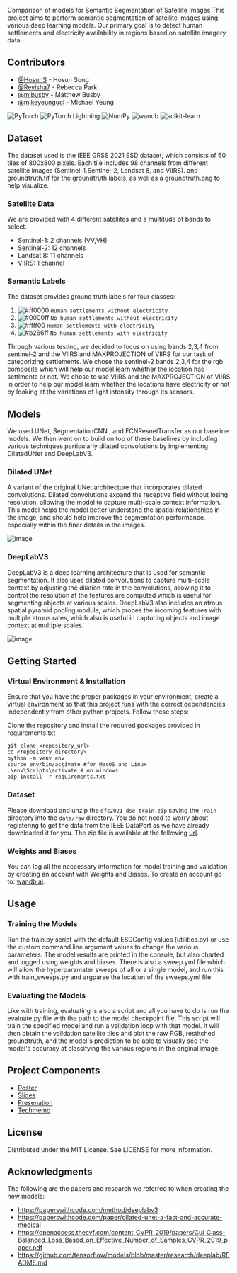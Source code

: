 Comparison of models for Semantic Segmentation of Satellite Images
This project aims to perform semantic segmentation of satellite images using various deep learning models. Our primary goal is to detect human settlements and electricity availability in regions based on satellite imagery data.
## Contributors

- [@HosunS](https://github.com/HosunS) - Hosun Song
- [@Revisha7](https://github.com/Revisha7) - Rebecca Park
- [@mlbusby](https://github.com/mlbusby) - Matthew Busby
- [@mikeyeunguci](https://github.com/mikeyeunguci) - Michael Yeung

![PyTorch](https://img.shields.io/badge/PyTorch-%23EE4C2C.svg?style=for-the-badge&logo=PyTorch&logoColor=white)
![PyTorch Lightning](https://img.shields.io/badge/PyTorchLightning-%23ffffff.svg?style=for-the-badge&logo=PyTorchLightning&logoColor=black)
![NumPy](https://img.shields.io/badge/numpy-%23013243.svg?style=for-the-badge&logo=numpy&logoColor=white)
![wandb](https://img.shields.io/badge/wandb-%23ffffff.svg?style=for-the-badge&logo=wandb&logoColor=black)
![scikit-learn](https://img.shields.io/badge/scikit--learn-%23F7931E.svg?style=for-the-badge&logo=scikit-learn&logoColor=white)

## Dataset
The dataset used is the IEEE GRSS 2021 ESD dataset, which consists of 60 tiles of 800x800 pixels. Each tile includes 98 channels from different satellite images (Sentinel-1,Sentinel-2, Landsat 8, and VIIRS).
and groundtruth.tif for the groundtruth labels, as well as a groundtruth.png to help visualize.

### Satellite Data
We are provided with 4 different satellites and a multitude of bands to select.
* Sentinel-1: 2 channels (VV,VH)
* Sentinel-2: 12 channels
* Landsat 8: 11 channels
* VIIRS: 1 channel

### Semantic Labels
The dataset provides ground truth labels for four classes:
1. ![#ff0000](https://placehold.co/15x15/ff0000/ff0000.png) `Human settlements without electricity`
2. ![#0000ff](https://placehold.co/15x15/0000ff/0000ff.png) `No human settlements without electricity`
3. ![#ffff00](https://placehold.co/15x15/ffff00/ffff00.png) `Human settlements with electricity`
4. ![#b266ff](https://placehold.co/15x15/b266ff/b266ff.png) `No human settlements with electricity`


Through various testing, we decided to focus on using bands 2,3,4 from sentinel-2 and the VIIRS and MAXPROJECTION of VIIRS for our task of categorizing settlements. We chose the sentinel-2 bands 2,3,4 for the rgb composite which will help our model learn whether the location has settlments or not. We chose to use VIIRS and the MAXPROJECTION of VIIRS in order to help our model learn whether the locations have electricity or not by looking at the variations of light intensity through its sensors.

## Models
We used UNet, SegmentationCNN , and FCNResnetTransfer as our baseline models. We then went on to build on top of these baselines by including various techniques particularly dilated convolutions by implementing DilatedUNet and DeepLabV3.

### Dilated UNet
A variant of the original UNet architecture that incorporates dilated convolutions. Dilated convolutions expand the receptive field without losing resolution, allowing the model to capture multi-scale context information. This model helps the model better understand the spatial relationships in the image, and should help improve the segmentation performance, especially within the finer details in the images.

![image](https://github.com/cs175cv-s2024/final-project-california-roll/assets/117314672/dd97010d-d328-4375-aab2-bdad01b7edd3)



### DeepLabV3
DeepLabV3 is a deep learning architecture that is used for semantic segmentation. It also uses dilated convolutions to capture multi-scale context by adjusting the dilation rate in the convolutions, allowing it to control the resolution at the features are computed which is useful for segmenting objects at various scales. DeepLabV3 also includes an atrous spatial pyramid pooling module, which probes the incoming features with multiple atrous rates, which also is useful in capturing objects and image context at multiple scales.

![image](https://github.com/cs175cv-s2024/final-project-california-roll/assets/91280111/dfa2e1c0-6a6f-4c6f-b97e-bbd7e3ba04f3)


## Getting Started

### Virtual Environment & Installation

Ensure that you have the proper packages in your environment, create a virtual environment so that this project runs with the correct dependencies independently from other python projects. Follow these steps: 

Clone the repository and install the required packages provided in requirements.txt

```
git clone <repository_url>
cd <repository_directory>
python -m venv env
source env/bin/activate #for MacOS and Linux
.\env\Scripts\activate # on windows
pip install -r requirements.txt
```

### Dataset
Please download and unzip the `dfc2021_dse_train.zip` saving the `Train` directory into the `data/raw` directory. You do not need to worry about registering to get the data from the IEEE DataPort as we have already downloaded it for you.
The zip file is available at the following [url](https://drive.google.com/file/d/1mVDV9NkmyfZbkSiD5lkskv_MwOuYxiog/view?usp=drive_link).

### Weights and Biases
You can log all the neccessary information for model training and validation by creating an account with Weights and Biases. To create an account go to: [wandb.ai](http://wandb.ai).

## Usage

### Training the Models
Run the train.py script with the default ESDConfig values (utilities.py) or use the custom command line argument values to change the various parameters. The model results are printed in the console, but also charted and logged using weights and biases. There is also a sweep.yml file which will allow the hyperparamater sweeps of all or a single model, and run this with train_sweeps.py and argparse the location of the sweeps.yml file.

### Evaluating the Models
Like with training, evaluating is also a script and all you have to do is run the evaluate.py file with the path to the model checkpoint file. This script will train the specified model and run  a validation loop with that model. It will then obtain the validation satellite tiles and plot the raw RGB, restitched groundtruth, and the model's prediction to be able to visually see the model's accuracy at classifying the various regions in the original image.

## Project Components
- [Poster](https://docs.google.com/presentation/d/1HaFA0QZwawHGodLXnSeK04xb3zdg4L4i3USFN1d1z5U/edit?usp=sharing)
- [Slides](https://docs.google.com/presentation/d/1JHWEkZ9yWT2Po_yVCNRDVhaWBxeXA9iD1cC71E5KPG8/edit?usp=sharing)
- [Presenation](https://drive.google.com/file/d/1EhUe1Msjfo0iQ87RPGNfsGJY99xhmAfU/view?usp=sharing)
- [Techmemo](https://docs.google.com/document/d/1yDaUwrmZvIqkeDMgKA8F6f7W6lkIJUwsD0bXHgwIYxI/edit?usp=sharing)


## License
Distributed under the MIT License. See LICENSE for more information.


## Acknowledgments
The following are the papers and research we referred to when creating the new models:
- https://paperswithcode.com/method/deeplabv3
- https://paperswithcode.com/paper/dilated-unet-a-fast-and-accurate-medical
- https://openaccess.thecvf.com/content_CVPR_2019/papers/Cui_Class-Balanced_Loss_Based_on_Effective_Number_of_Samples_CVPR_2019_paper.pdf
- https://github.com/tensorflow/models/blob/master/research/deeplab/README.md

